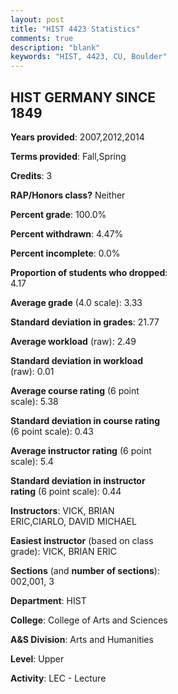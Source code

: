 ```yaml
---
layout: post
title: "HIST 4423 Statistics"
comments: true
description: "blank"
keywords: "HIST, 4423, CU, Boulder"
--- 
```

<head>
<script src="https://ajax.googleapis.com/ajax/libs/jquery/2.1.3/jquery.min.js"></script>
<script src="https://dl.dropboxusercontent.com/s/pc42nxpaw1ea4o9/highcharts.js?dl=0"></script>
<!-- <script src="../assets/js/highcharts.js"></script> -->
<style type="text/css">@font-face {
	font-family: "Bebas Neue";
	src: url(https://www.filehosting.org/file/details/544349/BebasNeue%20Regular.otf) format("opentype");
	}
	h1.Bebas { 
		font-family: "Bebas Neue", Verdana, Tahoma;
	}
</style>
</head>
<body>
	<div id="container" style="float: right; width: 45%; height: 88%; margin-left: 2.5%; margin-right: 2.5%;"></div>
	<script language="JavaScript">
		$(document).ready(function() {
		var chart = {type: 'column'};
		var title = {text: 'Grade Distribution'};
		var xAxis = {categories: ['A','B','C','D','F'],crosshair: true};
		var yAxis = {min: 0,title: {text: 'Percentage'}};
		var tooltip = {headerFormat: '<center><b><span style="font-size:20px">{point.key}</span></b></center>',
		               pointFormat: '<td style="padding:0"><b>{point.y:.1f}%</b></td>',
		               footerFormat: '</table>',shared: true,useHTML: true};
		var plotOptions = {column: {pointPadding: 0.0,borderWidth: 0}};  
		var credits = {enabled: false};var series= [{name: 'Percent',data: [50.0,43.48,5.43,0.0,1.09,]}];
		var json = {};
		json.chart = chart;
		json.title = title;
		json.tooltip = tooltip;
		json.xAxis = xAxis;
		json.yAxis = yAxis;  
		json.series = series;
		json.plotOptions = plotOptions;  
		json.credits = credits;
		$('#container').highcharts(json);
	});
	</script>
</body>
			   
## HIST GERMANY SINCE 1849

**Years provided**: 2007,2012,2014

**Terms provided**: Fall,Spring

**Credits**: 3

**RAP/Honors class?** Neither

**Percent grade**: 100.0%

**Percent withdrawn**: 4.47%

**Percent incomplete**: 0.0%

**Proportion of students who dropped**: 4.17

**Average grade** (4.0 scale): 3.33

**Standard deviation in grades**: 21.77

**Average workload** (raw): 2.49

**Standard deviation in workload** (raw): 0.01

**Average course rating** (6 point scale): 5.38

**Standard deviation in course rating** (6 point scale): 0.43

**Average instructor rating** (6 point scale): 5.4

**Standard deviation in instructor rating** (6 point scale): 0.44

**Instructors**: VICK, BRIAN ERIC,CIARLO, DAVID MICHAEL

**Easiest instructor** (based on class grade): VICK, BRIAN ERIC

**Sections** (and **number of sections**): 002,001, 3

**Department**: HIST

**College**: College of Arts and Sciences

**A&S Division**: Arts and Humanities

**Level**: Upper

**Activity**: LEC - Lecture
